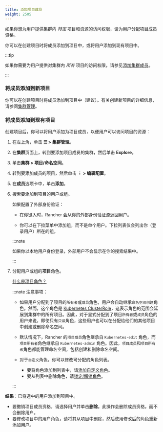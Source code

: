 ```yaml
---
title: 添加项目成员
weight: 2505
---
```


如果你想为用户提供集群内 _特定_ 项目和资源的访问权限，请为用户分配项目成员资格。

你可以在创建项目时将成员添加到项目中，或将用户添加到现有项目中。

:::tip

如果你需要为用户提供对集群内 _所有_ 项目的访问权限，请参见[添加集群成员](../authentication-permissions-and-global-configuration/manage-role-based-access-control-rbac/cluster-and-project-roles.md)。

:::

### 将成员添加到新项目

你可以在创建项目时将成员添加到项目中（建议）。有关创建新项目的详细信息，请参阅[集群管理](../manage-clusters/projects-and-namespaces.md)。

### 将成员添加到现有项目

创建项目后，你可以将用户添加为项目成员，以便用户可以访问项目的资源：

1. 在左上角，单击 **☰ > 集群管理**。
1. 在**集群**页面上，转到要添加项目成员的集群，然后单击 **Explore**。
1. 单击**集群 > 项目/命名空间**。
1. 转到要添加成员的项目，然后单击 **⋮ > 编辑配置**。
1. 在**成员**选项卡中，单击**添加**。
1. 搜索要添加到项目的用户或组。

   如果配置了外部身份验证：

   - 在你键入时，Rancher 会从你的外部身份验证源返回用户。

   - 你可以在下拉菜单中添加组，而不是单个用户。下拉列表仅会列出你（登录用户）所在的组。

   :::note

   如果你以本地用户身份登录，外部用户不会显示在你的搜索结果中。

   :::

1. 分配用户或组的**项目**角色。

   [什么是项目角色？](../authentication-permissions-and-global-configuration/manage-role-based-access-control-rbac/cluster-and-project-roles.md)

   :::note 注意事项：

   - 如果用户分配到了项目的`所有者`或`成员`角色，用户会自动继承`命名空间创建`角色。然而，这个角色是 [Kubernetes ClusterRole](https://kubernetes.io/docs/reference/access-authn-authz/rbac/#role-and-clusterrole)，这表示角色的范围会延展到集群中的所有项目。因此，对于显式分配到了项目`所有者`或`成员`角色的用户来说，即使只有`只读`角色，这些用户也可以在分配给他们的其他项目中创建或删除命名空间。

   - 默认情况下，Rancher 的`项目成员`角色继承自 `Kubernetes-edit` 角色，而`项目所有者`角色继承自 `Kubernetes-admin` 角色。因此，`项目成员`和`项目所有者`角色都能管理命名空间，包括创建和删除命名空间。

   - 对于`自定义`角色，你可以修改可分配的角色列表。

      - 要将角色添加到列表中，请[添加自定义角色](../authentication-permissions-and-global-configuration/manage-role-based-access-control-rbac/custom-roles.md)。
      - 要从列表中删除角色，请[锁定/解锁角色](../authentication-permissions-and-global-configuration/manage-role-based-access-control-rbac/locked-roles.md)。

   :::

**结果**：已将选中的用户添加到项目中。

- 要撤销项目成员资格，请选择用户并单击**删除**。此操作会删除成员资格，而不会删除用户。
- 要修改项目中的用户角色，请将其从项目中删除，然后使用修改后的角色重新添加用户。